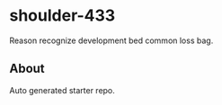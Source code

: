 # shoulder-433

Reason recognize development bed common loss bag.

## About
Auto generated starter repo.
